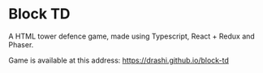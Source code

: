 # Block TD

A HTML tower defence game, made using Typescript, React + Redux and Phaser.

Game is available at this address: https://drashi.github.io/block-td
